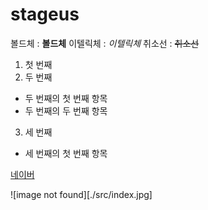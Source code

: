 # stageus

볼드체 : **볼드체**
이텔릭체 : *이텔릭체*
취소선 : ~~취소선~~

1. 첫 번째 
2. 두 번째
- 두 번째의 첫 번째 항목
- 두 번째의 두 번째 항목
3. 세 번째
- 세 번째의 첫 번째 항목

[네이버](https://www.naver.com)

![image not found][./src/index.jpg]
